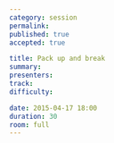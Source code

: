 ```yaml
---
category: session
permalink:
published: true
accepted: true

title: Pack up and break
summary:
presenters: 
track:
difficulty:

date: 2015-04-17 18:00
duration: 30
room: full
---
```


<!-- This is an empty session so it doesn't need visible content -->
